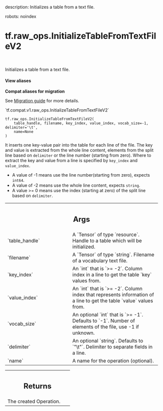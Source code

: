 description: Initializes a table from a text file.

robots: noindex

# tf.raw_ops.InitializeTableFromTextFileV2

<!-- Insert buttons and diff -->

<table class="tfo-notebook-buttons tfo-api nocontent" align="left">

</table>



Initializes a table from a text file.

<section class="expandable">
  <h4 class="showalways">View aliases</h4>
  <p>
<b>Compat aliases for migration</b>
<p>See
<a href="https://www.tensorflow.org/guide/migrate">Migration guide</a> for
more details.</p>
<p>`tf.compat.v1.raw_ops.InitializeTableFromTextFileV2`</p>
</p>
</section>

<pre class="devsite-click-to-copy prettyprint lang-py tfo-signature-link">
<code>tf.raw_ops.InitializeTableFromTextFileV2(
    table_handle, filename, key_index, value_index, vocab_size=-1, delimiter='\t',
    name=None
)
</code></pre>



<!-- Placeholder for "Used in" -->

It inserts one key-value pair into the table for each line of the file.
The key and value is extracted from the whole line content, elements from the
split line based on `delimiter` or the line number (starting from zero).
Where to extract the key and value from a line is specified by `key_index` and
`value_index`.

- A value of -1 means use the line number(starting from zero), expects `int64`.
- A value of -2 means use the whole line content, expects `string`.
- A value >= 0 means use the index (starting at zero) of the split line based
  on `delimiter`.

<!-- Tabular view -->
 <table class="responsive fixed orange">
<colgroup><col width="214px"><col></colgroup>
<tr><th colspan="2"><h2 class="add-link">Args</h2></th></tr>

<tr>
<td>
`table_handle`
</td>
<td>
A `Tensor` of type `resource`.
Handle to a table which will be initialized.
</td>
</tr><tr>
<td>
`filename`
</td>
<td>
A `Tensor` of type `string`. Filename of a vocabulary text file.
</td>
</tr><tr>
<td>
`key_index`
</td>
<td>
An `int` that is `>= -2`.
Column index in a line to get the table `key` values from.
</td>
</tr><tr>
<td>
`value_index`
</td>
<td>
An `int` that is `>= -2`.
Column index that represents information of a line to get the table
`value` values from.
</td>
</tr><tr>
<td>
`vocab_size`
</td>
<td>
An optional `int` that is `>= -1`. Defaults to `-1`.
Number of elements of the file, use -1 if unknown.
</td>
</tr><tr>
<td>
`delimiter`
</td>
<td>
An optional `string`. Defaults to `"\t"`.
Delimiter to separate fields in a line.
</td>
</tr><tr>
<td>
`name`
</td>
<td>
A name for the operation (optional).
</td>
</tr>
</table>



<!-- Tabular view -->
 <table class="responsive fixed orange">
<colgroup><col width="214px"><col></colgroup>
<tr><th colspan="2"><h2 class="add-link">Returns</h2></th></tr>
<tr class="alt">
<td colspan="2">
The created Operation.
</td>
</tr>

</table>

